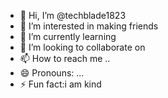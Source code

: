 - 👋 Hi, I’m @techblade1823
- 👀 I’m interested in making friends
- 🌱 I’m currently learning 
- 💞️ I’m looking to collaborate on
- 📫 How to reach me ..
- 😄 Pronouns: ...
- ⚡ Fun fact:i am kind
  

<!---
techblade1823/techblade1823 is a ✨ special ✨ repository because its `README.md` (this file) appears on your GitHub profile.
You can click the Preview link to take a look at your changes.
--->
